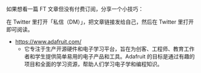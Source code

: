 如果想看一篇 FT 文章但没有付费订阅，分享一个小技巧：

在 Twitter 里打开「私信（DM）」，把文章链接发给自己，然后在 Twitter 里打开即可阅读。

- https://www.adafruit.com/
  - 它专注于生产开源硬件和电子学习平台，旨在为创客、工程师、教育工作者和学生提供简单易用的电子产品和工具。Adafruit 的目标是通过有趣的项目和全面的学习资源，帮助人们学习电子学和编程知识。
